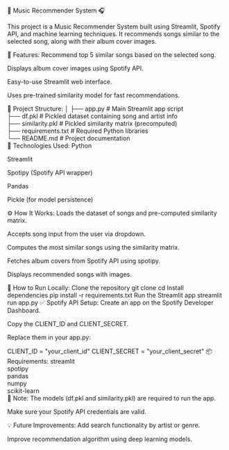 🎵 Music Recommender System 🎧

This project is a Music Recommender System built using Streamlit, Spotify API, and machine learning techniques. It recommends songs similar to the selected song, along with their album cover images.

🚀 Features:
Recommend top 5 similar songs based on the selected song.

Displays album cover images using Spotify API.

Easy-to-use Streamlit web interface.

Uses pre-trained similarity model for fast recommendations.

📂 Project Structure:
│
├── app.py                     # Main Streamlit app script  
├── df.pkl                     # Pickled dataset containing song and artist info  
├── similarity.pkl             # Pickled similarity matrix (precomputed)  
├── requirements.txt           # Required Python libraries  
└── README.md                  # Project documentation  
🔧 Technologies Used:
Python

Streamlit

Spotipy (Spotify API wrapper)

Pandas

Pickle (for model persistence)

⚙️ How It Works:
Loads the dataset of songs and pre-computed similarity matrix.

Accepts song input from the user via dropdown.

Computes the most similar songs using the similarity matrix.

Fetches album covers from Spotify API using spotipy.

Displays recommended songs with images.

🎯 How to Run Locally:
Clone the repository
git clone <your-repo-url>
cd <your-repo-folder>
Install dependencies
pip install -r requirements.txt
Run the Streamlit app
streamlit run app.py
✅ Spotify API Setup:
Create an app on the Spotify Developer Dashboard.

Copy the CLIENT_ID and CLIENT_SECRET.

Replace them in your app.py:

CLIENT_ID = "your_client_id"
CLIENT_SECRET = "your_client_secret"
📦 Requirements:
streamlit  
spotipy  
pandas  
numpy  
scikit-learn  
📌 Note:
The models (df.pkl and similarity.pkl) are required to run the app.

Make sure your Spotify API credentials are valid.

💡 Future Improvements:
Add search functionality by artist or genre.

Improve recommendation algorithm using deep learning models.
